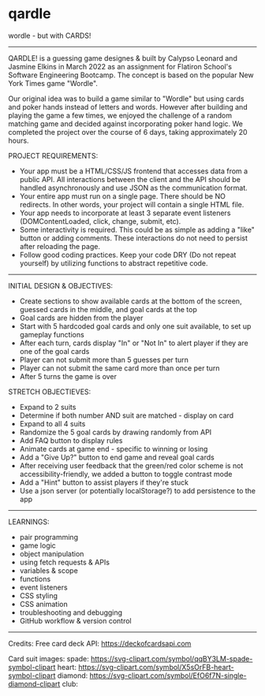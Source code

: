 # qardle

wordle - but with CARDS!

---

QARDLE! is a guessing game designes & built by Calypso Leonard and Jasmine Elkins in March 2022 as an assignment for Flatiron School's Software Engineering Bootcamp. The concept is based on the popular New York Times game "Wordle".

Our original idea was to build a game similar to "Wordle" but using cards and poker hands instead of letters and words. However after building and playing the game a few times, we enjoyed the challenge of a random matching game and decided against incorporating poker hand logic. We completed the project over the course of 6 days, taking approximately 20 hours.

PROJECT REQUIREMENTS:

- Your app must be a HTML/CSS/JS frontend that accesses data from a public API. All interactions between the client and the API should be handled asynchronously and use JSON as the communication format.
- Your entire app must run on a single page. There should be NO redirects. In other words, your project will contain a single HTML file.
- Your app needs to incorporate at least 3 separate event listeners (DOMContentLoaded, click, change, submit, etc).
- Some interactivity is required. This could be as simple as adding a "like" button or adding comments. These interactions do not need to persist after reloading the page.
- Follow good coding practices. Keep your code DRY (Do not repeat yourself) by utilizing functions to abstract repetitive code.

---

INITIAL DESIGN & OBJECTIVES:

- Create sections to show available cards at the bottom of the screen, guessed cards in the middle, and goal cards at the top
- Goal cards are hidden from the player
- Start with 5 hardcoded goal cards and only one suit available, to set up gameplay functions
- After each turn, cards display "In" or "Not In" to alert player if they are one of the goal cards
- Player can not submit more than 5 guesses per turn
- Player can not submit the same card more than once per turn
- After 5 turns the game is over

STRETCH OBJECTIEVES:

- Expand to 2 suits
- Determine if both number AND suit are matched - display on card
- Expand to all 4 suits
- Randomize the 5 goal cards by drawing randomly from API
- Add FAQ button to display rules
- Animate cards at game end - specific to winning or losing
- Add a "Give Up?" button to end game and reveal goal cards
- After receiving user feedback that the green/red color scheme is not accessibility-friendly, we added a button to toggle contrast mode
- Add a "Hint" button to assist players if they're stuck
- Use a json server (or potentially localStorage?) to add persistence to the app

---

LEARNINGS:

- pair programming
- game logic
- object manipulation
- using fetch requests & APIs
- variables & scope
- functions
- event listeners
- CSS styling
- CSS animation
- troubleshooting and debugging
- GitHub workflow & version control

---

Credits:
Free card deck API:
https://deckofcardsapi.com

Card suit images:
spade: https://svg-clipart.com/symbol/qqBY3LM-spade-symbol-clipart
heart: https://svg-clipart.com/symbol/X5sOrFB-heart-symbol-clipart
diamond: https://svg-clipart.com/symbol/EfO6f7N-single-diamond-clipart
club:
